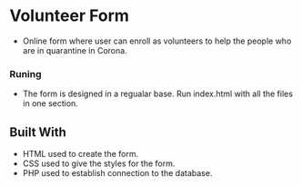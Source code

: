 # Volunteer Form

* Online form where user can enroll as volunteers to help the people who are in quarantine in Corona. 


### Runing

* The form is designed in a regualar base. Run index.html with all the files in one section.

## Built With

* HTML used to create the form.
* CSS used to give the styles for the form.
* PHP used to establish connection to the database.